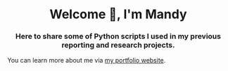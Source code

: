 <h1 align="center">Welcome 👋, I'm Mandy</h1>

<h3 align="center">Here to share some of Python scripts I used in my previous reporting and research projects.</h3>

<p align="left">You can learn more about me via <a href="https://manyunzou.github.io/">my portfolio website</a>.</p>
